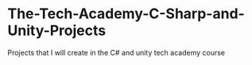 # The-Tech-Academy-C-Sharp-and-Unity-Projects
Projects that I will create in the C# and unity tech academy course

